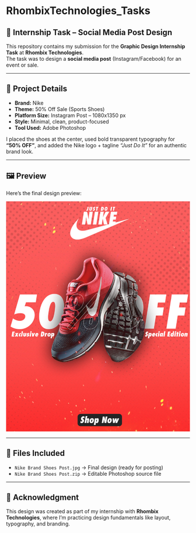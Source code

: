 # RhombixTechnologies_Tasks

## 🎨 Internship Task – Social Media Post Design
This repository contains my submission for the **Graphic Design Internship Task** at **Rhombix Technologies**.  
The task was to design a **social media post** (Instagram/Facebook) for an event or sale.  

---

## 📌 Project Details
- **Brand:** Nike  
- **Theme:** 50% Off Sale (Sports Shoes)  
- **Platform Size:** Instagram Post – 1080x1350 px  
- **Style:** Minimal, clean, product-focused  
- **Tool Used:** Adobe Photoshop  

I placed the shoes at the center, used bold transparent typography for **“50% OFF”**, and added the Nike logo + tagline *“Just Do It”* for an authentic brand look.  

---

## 🖼️ Preview
Here’s the final design preview:

![Nike Sale Post](Nike%20Brand%20Shoes%20Post.jpg)

---

## 📂 Files Included
- `Nike Brand Shoes Post.jpg` → Final design (ready for posting)  
- `Nike Brand Shoes Post.zip` → Editable Photoshop source file  

---

## 🙌 Acknowledgment
This design was created as part of my internship with **Rhombix Technologies**, where I’m practicing design fundamentals like layout, typography, and branding.
